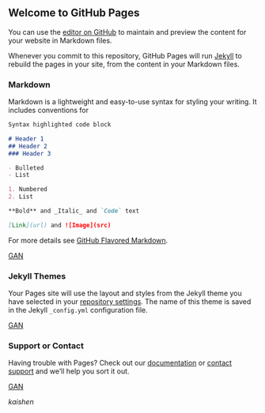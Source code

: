 ## Welcome to GitHub Pages

You can use the [editor on GitHub](https://github.com/Oukaishen/PaperNotes/edit/master/README.md) to maintain and preview the content for your website in Markdown files.

Whenever you commit to this repository, GitHub Pages will run [Jekyll](https://jekyllrb.com/) to rebuild the pages in your site, from the content in your Markdown files.

### Markdown

Markdown is a lightweight and easy-to-use syntax for styling your writing. It includes conventions for

```markdown
Syntax highlighted code block

# Header 1
## Header 2
### Header 3

- Bulleted
- List

1. Numbered
2. List

**Bold** and _Italic_ and `Code` text

[Link](url) and ![Image](src)
```

For more details see [GitHub Flavored Markdown](https://guides.github.com/features/mastering-markdown/).

[GAN](https://github.com/Oukaishen/PaperNotes/blob/master/Generative%20Adversarial%20Nets.md)

### Jekyll Themes

Your Pages site will use the layout and styles from the Jekyll theme you have selected in your [repository settings](https://github.com/Oukaishen/PaperNotes/settings). The name of this theme is saved in the Jekyll `_config.yml` configuration file.

[GAN](https://github.com/Oukaishen/PaperNotes/blob/master/Generative%20Adversarial%20Nets.md)

### Support or Contact

Having trouble with Pages? Check out our [documentation](https://help.github.com/categories/github-pages-basics/) or [contact support](https://github.com/contact) and we’ll help you sort it out.

[GAN](https://github.com/Oukaishen/PaperNotes/blob/master/Generative%20Adversarial%20Nets.md)



$kaishen$
